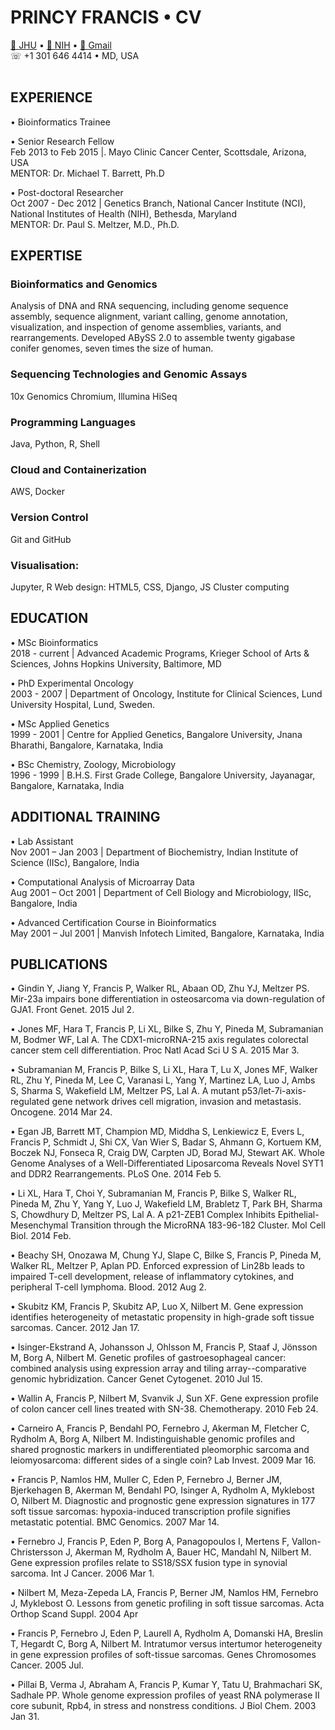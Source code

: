 
# PRINCY FRANCIS   •   CV
[📧 JHU](mailto:pfranc10@jh.edu) • [📧 NIH](mailto:francisp2@nih.gov)  • [📧 Gmail](mailto:princyfrancis24@gmail.com) <br>
☏ +1 301 646 4414 • MD, USA
<br><br>

## EXPERIENCE
• Bioinformatics Trainee <br>

• Senior Research Fellow <br>
Feb 2013 to Feb 2015  |. Mayo Clinic Cancer Center, Scottsdale, Arizona, USA <br>
MENTOR: Dr. Michael T. Barrett, Ph.D

• Post-doctoral Researcher <br>
Oct 2007 - Dec 2012  |  Genetics Branch, National Cancer Institute (NCI), National Institutes of Health (NIH), Bethesda, Maryland <br>
MENTOR: Dr. Paul S. Meltzer, M.D., Ph.D. <br>

## EXPERTISE
### Bioinformatics and Genomics
Analysis of DNA and RNA sequencing, including genome sequence assembly, sequence alignment, variant calling, genome annotation, visualization, and inspection of genome assemblies, variants, and rearrangements. Developed ABySS 2.0 to assemble twenty gigabase conifer genomes, seven times the size of human.
### Sequencing Technologies and Genomic Assays
10x Genomics Chromium, Illumina HiSeq
### Programming Languages
Java, Python, R, Shell
### Cloud and Containerization
AWS, Docker
### Version Control
Git and GitHub
### Visualisation:
Jupyter, R
Web design:
HTML5, CSS, Django, JS
Cluster computing

## EDUCATION
• MSc Bioinformatics <br>
2018 - current  |  Advanced Academic Programs, Krieger School of Arts & Sciences, Johns Hopkins University, Baltimore, MD

• PhD Experimental Oncology <br>
2003 - 2007  |  Department of Oncology, Institute for Clinical Sciences, Lund University Hospital, Lund, Sweden.

• MSc Applied Genetics <br>
1999 - 2001  |  Centre for Applied Genetics, Bangalore University, Jnana Bharathi, Bangalore, Karnataka, India

• BSc Chemistry, Zoology, Microbiology <br>
1996 - 1999  |  B.H.S. First Grade College, Bangalore University, Jayanagar, Bangalore, Karnataka, India


## ADDITIONAL TRAINING
• Lab Assistant <br>
Nov 2001 – Jan 2003  |  Department of Biochemistry, Indian Institute of Science (IISc), Bangalore, India <br>
  
• Computational Analysis of Microarray Data <br>
Aug 2001 – Oct 2001  | Department of Cell Biology and Microbiology, IISc, Bangalore, India <br>
  
• Advanced Certification Course in Bioinformatics <br>
May 2001 – Jul 2001  |  Manvish Infotech Limited, Bangalore, Karnataka, India <br>


## PUBLICATIONS
• Gindin Y, Jiang Y, Francis P, Walker RL, Abaan OD, Zhu YJ, Meltzer PS. Mir-23a impairs bone differentiation in osteosarcoma via down-regulation of GJA1. Front Genet. 2015 Jul 2.

• Jones MF, Hara T, Francis P, Li XL, Bilke S, Zhu Y, Pineda M, Subramanian M, Bodmer WF, Lal A. The CDX1-microRNA-215 axis regulates colorectal cancer stem cell differentiation. Proc Natl Acad Sci U S A. 2015 Mar 3.

• Subramanian M, Francis P, Bilke S, Li XL, Hara T, Lu X, Jones MF, Walker RL, Zhu Y, Pineda M, Lee C, Varanasi L, Yang Y, Martinez LA, Luo J, Ambs S, Sharma S, Wakefield LM, Meltzer PS, Lal A. A mutant p53/let-7i-axis-regulated gene network drives cell migration, invasion and metastasis. Oncogene. 2014 Mar 24.

• Egan JB, Barrett MT, Champion MD, Middha S, Lenkiewicz E, Evers L, Francis P, Schmidt J, Shi CX, Van Wier S, Badar S, Ahmann G, Kortuem KM, Boczek NJ, Fonseca R, Craig DW, Carpten JD, Borad MJ, Stewart AK. Whole Genome Analyses of a Well-Differentiated Liposarcoma Reveals Novel SYT1 and DDR2 Rearrangements. PLoS One. 2014 Feb 5.

• Li XL, Hara T, Choi Y, Subramanian M, Francis P, Bilke S, Walker RL, Pineda M, Zhu Y, Yang Y, Luo J, Wakefield LM, Brabletz T, Park BH, Sharma S, Chowdhury D, Meltzer PS, Lal A. A p21-ZEB1 Complex Inhibits Epithelial-Mesenchymal Transition through the MicroRNA 183-96-182 Cluster. Mol Cell Biol. 2014 Feb.

• Beachy SH, Onozawa M, Chung YJ, Slape C, Bilke S, Francis P, Pineda M, Walker RL, Meltzer P, Aplan PD. Enforced expression of Lin28b leads to impaired T-cell development, release of inflammatory cytokines, and peripheral T-cell lymphoma. Blood. 2012 Aug 2.
			
• Skubitz KM, Francis P, Skubitz AP, Luo X, Nilbert M. Gene expression identifies heterogeneity of metastatic propensity in high-grade soft tissue sarcomas. Cancer. 2012 Jan 17.
			
• Isinger-Ekstrand A, Johansson J, Ohlsson M, Francis P, Staaf J, Jönsson M, Borg A, Nilbert M. Genetic profiles of gastroesophageal cancer: combined analysis using expression array and tiling array--comparative genomic hybridization. Cancer Genet Cytogenet. 2010 Jul 15.
			
• Wallin A, Francis P, Nilbert M, Svanvik J, Sun XF. Gene expression profile of colon cancer cell lines treated with SN-38. Chemotherapy. 2010 Feb 24.
			
• Carneiro A, Francis P, Bendahl PO, Fernebro J, Akerman M, Fletcher C, Rydholm A, Borg A, Nilbert M. Indistinguishable genomic profiles and shared prognostic markers in undifferentiated pleomorphic sarcoma and leiomyosarcoma: different sides of a single coin? Lab Invest. 2009 Mar 16.
			
• Francis P, Namlos HM, Muller C, Eden P, Fernebro J, Berner JM, Bjerkehagen B, Akerman M, Bendahl PO, Isinger A, Rydholm A, Myklebost O, Nilbert M. Diagnostic and prognostic gene expression signatures in 177 soft tissue sarcomas: hypoxia-induced transcription profile signifies metastatic potential. BMC Genomics. 2007 Mar 14.
			
• Fernebro J, Francis P, Eden P, Borg A, Panagopoulos I, Mertens F, Vallon- Christersson J, Akerman M, Rydholm A, Bauer HC, Mandahl N, Nilbert M. Gene expression profiles relate to SS18/SSX fusion type in synovial sarcoma. Int J Cancer. 2006 Mar 1.

• Nilbert M, Meza-Zepeda LA, Francis P, Berner JM, Namlos HM, Fernebro J, Myklebost O. Lessons from genetic profiling in soft tissue sarcomas. Acta Orthop Scand Suppl. 2004 Apr
			
• Francis P, Fernebro J, Eden P, Laurell A, Rydholm A, Domanski HA, Breslin T, Hegardt C, Borg A, Nilbert M. Intratumor versus intertumor heterogeneity in gene expression profiles of soft-tissue sarcomas. Genes Chromosomes Cancer. 2005 Jul.
			
• Pillai B, Verma J, Abraham A, Francis P, Kumar Y, Tatu U, Brahmachari SK, Sadhale PP. Whole genome expression profiles of yeast RNA polymerase II core subunit, Rpb4, in stress and nonstress conditions. J Biol Chem. 2003 Jan 31.
